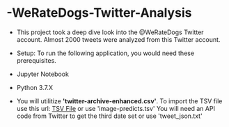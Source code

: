# -WeRateDogs-Twitter-Analysis

 - This project took a deep dive look into the @WeRateDogs Twitter account.  Almost 2000 tweets were analyzed from this Twitter account.

 - Setup:
To run the following application, you would need these prerequisites.

  - Jupyter Notebook
  - Python 3.7.X

 - You will utilitize **'twitter-archive-enhanced.csv'**.
To import the TSV file use this url: [TSV File](https://d17h27t6h515a5.cloudfront.net/topher/2017/August/599fd2ad_image-predictions/image-predictions.tsv) or use 'image-predicts.tsv'
You will need an API code from Twitter to get the third date set or use 'tweet_json.txt'
